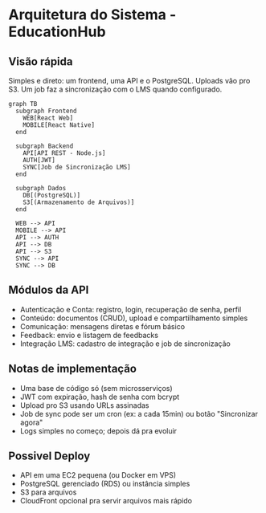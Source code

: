 # Arquitetura do Sistema - EducationHub

## Visão rápida
Simples e direto: um frontend, uma API e o PostgreSQL. Uploads vão pro S3. Um job faz a sincronização com o LMS quando configurado.

```mermaid
graph TB
  subgraph Frontend
    WEB[React Web]
    MOBILE[React Native]
  end

  subgraph Backend
    API[API REST - Node.js]
    AUTH[JWT]
    SYNC[Job de Sincronização LMS]
  end

  subgraph Dados
    DB[(PostgreSQL)]
    S3[(Armazenamento de Arquivos)]
  end

  WEB --> API
  MOBILE --> API
  API --> AUTH
  API --> DB
  API --> S3
  SYNC --> API
  SYNC --> DB
```

## Módulos da API
- Autenticação e Conta: registro, login, recuperação de senha, perfil
- Conteúdo: documentos (CRUD), upload e compartilhamento simples
- Comunicação: mensagens diretas e fórum básico
- Feedback: envio e listagem de feedbacks
- Integração LMS: cadastro de integração e job de sincronização

## Notas de implementação
- Uma base de código só (sem microsserviços)
- JWT com expiração, hash de senha com bcrypt
- Upload pro S3 usando URLs assinadas
- Job de sync pode ser um cron (ex: a cada 15min) ou botão "Sincronizar agora"
- Logs simples no começo; depois dá pra evoluir

## Possivel Deploy
- API em uma EC2 pequena (ou Docker em VPS)
- PostgreSQL gerenciado (RDS) ou instância simples
- S3 para arquivos
- CloudFront opcional pra servir arquivos mais rápido

